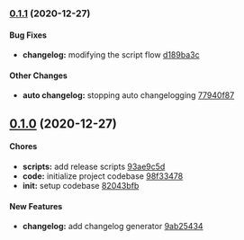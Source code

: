 ### [0.1.1](https://github.com/vaisakhpisharody/project-learn-react/tree/v0.1.1) (2020-12-27)

#### Bug Fixes

* **changelog:**  modifying the script flow [d189ba3c](https://github.com/vaisakhpisharody/project-learn-react/commit/d189ba3c)

#### Other Changes

* **auto changelog:**  stopping auto changelogging [77940f87](https://github.com/vaisakhpisharody/project-learn-react/commit/77940f87)

## [0.1.0](https://github.com/vaisakhpisharody/project-learn-react/tree/v0.1.0) (2020-12-27)

#### Chores

* **scripts:**  add release scripts [93ae9c5d](https://github.com/vaisakhpisharody/project-learn-react/commit/93ae9c5d)
* **code:**  initialize project codebase [98f33478](https://github.com/vaisakhpisharody/project-learn-react/commit/98f33478)
* **init:**  setup codebase [82043bfb](https://github.com/vaisakhpisharody/project-learn-react/commit/82043bfb)

#### New Features

* **changelog:**  add changelog generator [9ab25434](https://github.com/vaisakhpisharody/project-learn-react/commit/9ab25434)


